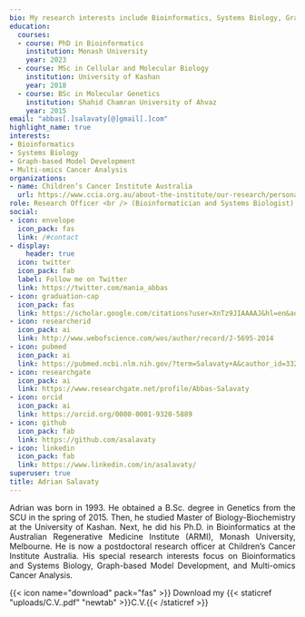 ```yaml
---
bio: My research interests include Bioinformatics, Systems Biology, Graph-based Model Development, and Multi-omics Cancer Analysis.
education:
  courses:
  - course: PhD in Bioinformatics
    institution: Monash University
    year: 2023
  - course: MSc in Cellular and Molecular Biology
    institution: University of Kashan
    year: 2018
  - course: BSc in Molecular Genetics
    institution: Shahid Chamran University of Ahvaz
    year: 2015
email: "abbas[.]salavaty[@]gmail[.]com"
highlight_name: true
interests:
- Bioinformatics
- Systems Biology
- Graph-based Model Development
- Multi-omics Cancer Analysis
organizations:
- name: Children’s Cancer Institute Australia
  url: https://www.ccia.org.au/about-the-institute/our-research/personalised-medicine/genomic-childhood-cancer-risk
role: Research Officer <br /> (Bioinformatician and Systems Biologist)
social:
- icon: envelope
  icon_pack: fas
  link: /#contact
- display:
    header: true
  icon: twitter
  icon_pack: fab
  label: Follow me on Twitter
  link: https://twitter.com/mania_abbas
- icon: graduation-cap
  icon_pack: fas
  link: https://scholar.google.com/citations?user=XnTz9JIAAAAJ&hl=en&authuser=1
- icon: researcherid
  icon_pack: ai
  link: http://www.webofscience.com/wos/author/record/J-5695-2014
- icon: pubmed
  icon_pack: ai
  link: https://pubmed.ncbi.nlm.nih.gov/?term=Salavaty+A&cauthor_id=33205118
- icon: researchgate
  icon_pack: ai
  link: https://www.researchgate.net/profile/Abbas-Salavaty
- icon: orcid
  icon_pack: ai
  link: https://orcid.org/0000-0001-9320-5889
- icon: github
  icon_pack: fab
  link: https://github.com/asalavaty
- icon: linkedin
  icon_pack: fab
  link: https://www.linkedin.com/in/asalavaty/
superuser: true
title: Adrian Salavaty
---
```


<div style="text-align: justify">
Adrian was born in 1993. He obtained a B.Sc. degree in Genetics from the SCU in the spring of 2015. Then, he studied Master of Biology-Biochemistry at the University of Kashan. Next, he did his Ph.D. in Bioinformatics at the Australian Regenerative Medicine Institute (ARMI), Monash University, Melbourne. He is now a postdoctoral research officer at Children’s Cancer Institute Australia. His special research interests focus on Bioinformatics and Systems Biology, Graph-based Model Development, and Multi-omics Cancer Analysis.
</div>

{{< icon name="download" pack="fas" >}} Download my {{< staticref "uploads/C.V..pdf" "newtab" >}}C.V.{{< /staticref >}}
